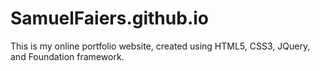 # SamuelFaiers.github.io
This is my online portfolio website, created using HTML5, CSS3, JQuery, and Foundation framework.
